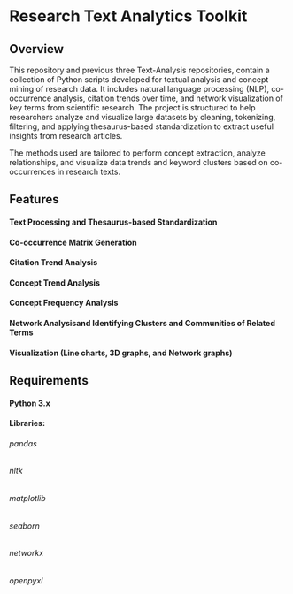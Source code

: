 # Research Text Analytics Toolkit
## Overview
This repository and previous three Text-Analysis repositories, contain a collection of Python scripts developed for textual analysis and concept mining of research data. It includes natural language processing (NLP), co-occurrence analysis, citation trends over time, and network visualization of key terms from scientific research. The project is structured to help researchers analyze and visualize large datasets by cleaning, tokenizing, filtering, and applying thesaurus-based standardization to extract useful insights from research articles.

The methods used are tailored to perform concept extraction, analyze relationships, and visualize data trends and keyword clusters based on co-occurrences in research texts.

## Features
#### Text Processing and Thesaurus-based Standardization

#### Co-occurrence Matrix Generation

#### Citation Trend Analysis

#### Concept Trend Analysis

#### Concept Frequency Analysis

#### Network Analysisand Identifying Clusters and Communities of Related Terms

#### Visualization (Line charts, 3D graphs, and Network graphs)

## Requirements
#### Python 3.x
#### Libraries:
###### pandas
###### nltk
###### matplotlib
###### seaborn
###### networkx
###### openpyxl
